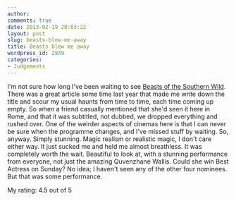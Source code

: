 ```yaml
---
author:
comments: true
date: 2013-02-19 20:03:22
layout: post
slug: beasts-blew-me-away
title: Beasts blew me away
wordpress_id: 2939
categories:
- Judgements
---
```


I'm not sure how long I've been waiting to see [Beasts of the Southern Wild](http://www.imdb.com/title/tt2125435/). There was a great article some time last year that made me write down the title and scour my usual haunts from time to time, each time coming up empty. So when a friend casually mentioned that she'd seen it here in Rome, and that it was subtitled, not dubbed, we dropped everything and rushed over. One of the weirder aspects of cinemas here is that I can never be sure when the programme changes, and I've missed stuff by waiting. So, anyway. Simply stunning. Magic realism or realistic magic, I don't care either way. It just sucked me and held me almost breathless. It was completely worth the wait. Beautiful to look at, with a stunning performance from everyone, not just the amazing Quvenzhané Wallis. Could she win Best Actress on Sunday? No idea; I haven't seen any of the other four nominees. But that was some performance.


My rating: 4.5 out of 5
